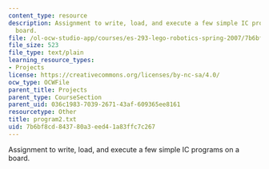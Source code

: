 ```yaml
---
content_type: resource
description: Assignment to write, load, and execute a few simple IC programs on a
  board.
file: /ol-ocw-studio-app/courses/es-293-lego-robotics-spring-2007/7b6bf8cd843780a3eed41a83ffc7c267_program2.txt
file_size: 523
file_type: text/plain
learning_resource_types:
- Projects
license: https://creativecommons.org/licenses/by-nc-sa/4.0/
ocw_type: OCWFile
parent_title: Projects
parent_type: CourseSection
parent_uid: 036c1983-7039-2671-43af-609365ee8161
resourcetype: Other
title: program2.txt
uid: 7b6bf8cd-8437-80a3-eed4-1a83ffc7c267
---
```

Assignment to write, load, and execute a few simple IC programs on a board.